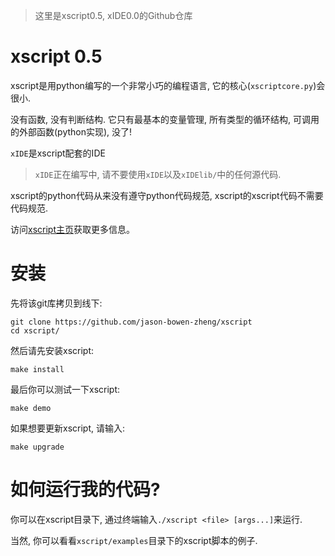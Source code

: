 > 这里是xscript0.5, xIDE0.0的Github仓库
# xscript 0.5
xscript是用python编写的一个非常小巧的编程语言, 它的核心(`xscriptcore.py`)会很小.

没有函数, 没有判断结构. 它只有最基本的变量管理, 所有类型的循环结构, 可调用的外部函数(python实现), 没了!

`xIDE`是xscript配套的IDE

> `xIDE`正在编写中, 请不要使用`xIDE`以及`xIDElib/`中的任何源代码.

xscript的python代码从来没有遵守python代码规范, xscript的xscript代码不需要代码规范.

访问[xscript主页](https://jason-bowen-zheng.github.io/xscript)获取更多信息。

# 安装
先将该git库拷贝到线下:
```shell
git clone https://github.com/jason-bowen-zheng/xscript
cd xscript/
```

然后请先安装xscript:
```shell
make install
```

最后你可以测试一下xscript:
```shell
make demo
```

如果想要更新xscript, 请输入:
```shell
make upgrade
```

# 如何运行我的代码?
你可以在xscript目录下, 通过终端输入`./xscript <file> [args...]`来运行.

当然, 你可以看看`xscript/examples`目录下的xscript脚本的例子.
